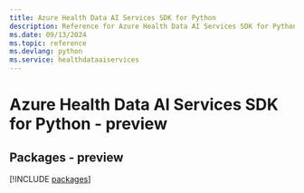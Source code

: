 ```yaml
---
title: Azure Health Data AI Services SDK for Python
description: Reference for Azure Health Data AI Services SDK for Python
ms.date: 09/13/2024
ms.topic: reference
ms.devlang: python
ms.service: healthdataaiservices
---
```

# Azure Health Data AI Services SDK for Python - preview
## Packages - preview
[!INCLUDE [packages](health-data-ai-services-index.md)]
